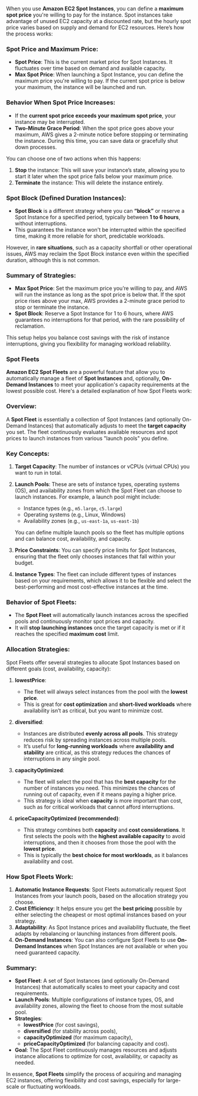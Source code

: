 
When you use **Amazon EC2 Spot Instances**, you can define a **maximum spot price** you're willing to pay for the instance. Spot instances take advantage of unused EC2 capacity at a discounted rate, but the hourly spot price varies based on supply and demand for EC2 resources. Here’s how the process works:

### Spot Price and Maximum Price:

- **Spot Price**: This is the current market price for Spot Instances. It fluctuates over time based on demand and available capacity.
- **Max Spot Price**: When launching a Spot Instance, you can define the maximum price you're willing to pay. If the current spot price is below your maximum, the instance will be launched and run.

### Behavior When Spot Price Increases:

- If the **current spot price exceeds your maximum spot price**, your instance may be interrupted.
- **Two-Minute Grace Period**: When the spot price goes above your maximum, AWS gives a 2-minute notice before stopping or terminating the instance. During this time, you can save data or gracefully shut down processes.

You can choose one of two actions when this happens:

1. **Stop** the instance: This will save your instance’s state, allowing you to start it later when the spot price falls below your maximum price.
2. **Terminate** the instance: This will delete the instance entirely.

### Spot Block (Defined Duration Instances):

- **Spot Block** is a different strategy where you can **“block”** or reserve a Spot Instance for a specified period, typically between **1 to 6 hours**, without interruptions.
- This guarantees the instance won't be interrupted within the specified time, making it more reliable for short, predictable workloads.

However, in **rare situations**, such as a capacity shortfall or other operational issues, AWS may reclaim the Spot Block instance even within the specified duration, although this is not common.

### Summary of Strategies:

- **Max Spot Price**: Set the maximum price you’re willing to pay, and AWS will run the instance as long as the spot price is below that. If the spot price rises above your max, AWS provides a 2-minute grace period to stop or terminate the instance.
- **Spot Block**: Reserve a Spot Instance for 1 to 6 hours, where AWS guarantees no interruptions for that period, with the rare possibility of reclamation.

This setup helps you balance cost savings with the risk of instance interruptions, giving you flexibility for managing workload reliability.

### Spot Fleets

**Amazon EC2 Spot Fleets** are a powerful feature that allow you to automatically manage a fleet of **Spot Instances** and, optionally, **On-Demand Instances** to meet your application's capacity requirements at the lowest possible cost. Here's a detailed explanation of how Spot Fleets work:

### Overview:

A **Spot Fleet** is essentially a collection of Spot Instances (and optionally On-Demand Instances) that automatically adjusts to meet the **target capacity** you set. The fleet continuously evaluates available resources and spot prices to launch instances from various "launch pools" you define.

### Key Concepts:

1. **Target Capacity**: The number of instances or vCPUs (virtual CPUs) you want to run in total.
    
2. **Launch Pools**: These are sets of instance types, operating systems (OS), and availability zones from which the Spot Fleet can choose to launch instances. For example, a launch pool might include:
    
    - Instance types (e.g., `m5.large`, `c5.large`)
    - Operating systems (e.g., Linux, Windows)
    - Availability zones (e.g., `us-east-1a`, `us-east-1b`)
    
    You can define multiple launch pools so the fleet has multiple options and can balance cost, availability, and capacity.
    
3. **Price Constraints**: You can specify price limits for Spot Instances, ensuring that the fleet only chooses instances that fall within your budget.
    
4. **Instance Types**: The fleet can include different types of instances based on your requirements, which allows it to be flexible and select the best-performing and most cost-effective instances at the time.
    

### Behavior of Spot Fleets:

- The **Spot Fleet** will automatically launch instances across the specified pools and continuously monitor spot prices and capacity.
- It will **stop launching instances** once the target capacity is met or if it reaches the specified **maximum cost** limit.

### Allocation Strategies:

Spot Fleets offer several strategies to allocate Spot Instances based on different goals (cost, availability, capacity):

1. **lowestPrice**:
    
    - The fleet will always select instances from the pool with the **lowest price**.
    - This is great for **cost optimization** and **short-lived workloads** where availability isn’t as critical, but you want to minimize cost.
2. **diversified**:
    
    - Instances are distributed **evenly across all pools**. This strategy reduces risk by spreading instances across multiple pools.
    - It’s useful for **long-running workloads** where **availability and stability** are critical, as this strategy reduces the chances of interruptions in any single pool.
3. **capacityOptimized**:
    
    - The fleet will select the pool that has the **best capacity** for the number of instances you need. This minimizes the chances of running out of capacity, even if it means paying a higher price.
    - This strategy is ideal when **capacity** is more important than cost, such as for critical workloads that cannot afford interruptions.
4. **priceCapacityOptimized (recommended)**:
    
    - This strategy combines both **capacity** and **cost considerations**. It first selects the pools with the **highest available capacity** to avoid interruptions, and then it chooses from those the pool with the **lowest price**.
    - This is typically the **best choice for most workloads**, as it balances availability and cost.

### How Spot Fleets Work:

1. **Automatic Instance Requests**: Spot Fleets automatically request Spot Instances from your launch pools, based on the allocation strategy you choose.
2. **Cost Efficiency**: It helps ensure you get the **best pricing** possible by either selecting the cheapest or most optimal instances based on your strategy.
3. **Adaptability**: As Spot Instance prices and availability fluctuate, the fleet adapts by rebalancing or launching instances from different pools.
4. **On-Demand Instances**: You can also configure Spot Fleets to use **On-Demand Instances** when Spot Instances are not available or when you need guaranteed capacity.

### Summary:

- **Spot Fleet**: A set of Spot Instances (and optionally On-Demand Instances) that automatically scales to meet your capacity and cost requirements.
- **Launch Pools**: Multiple configurations of instance types, OS, and availability zones, allowing the fleet to choose from the most suitable pool.
- **Strategies**:
    - **lowestPrice** (for cost savings),
    - **diversified** (for stability across pools),
    - **capacityOptimized** (for maximum capacity),
    - **priceCapacityOptimized** (for balancing capacity and cost).
- **Goal**: The Spot Fleet continuously manages resources and adjusts instance allocations to optimize for cost, availability, or capacity as needed.

In essence, **Spot Fleets** simplify the process of acquiring and managing EC2 instances, offering flexibility and cost savings, especially for large-scale or fluctuating workloads.